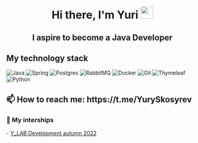 <h1 align="center">Hi there, I'm Yuri
<img src="https://github.com/blackcater/blackcater/raw/main/images/Hi.gif" height="32"/></h1> 
<h2 align="center">I aspire to become a Java Developer</h2> 

<h2>My technology stack</h2> 

![Java](https://img.shields.io/badge/java-%23ED8B00.svg?style=for-the-badge&logo=java&logoColor=white)
![Spring](https://img.shields.io/badge/spring-%236DB33F.svg?style=for-the-badge&logo=spring&logoColor=white)
![Postgres](https://img.shields.io/badge/postgres-%23316192.svg?style=for-the-badge&logo=postgresql&logoColor=white)
![RabbitMQ](https://img.shields.io/badge/Rabbitmq-FF6600?style=for-the-badge&logo=rabbitmq&logoColor=white)
![Docker](https://img.shields.io/badge/docker-%230db7ed.svg?style=for-the-badge&logo=docker&logoColor=white)
![Git](https://img.shields.io/badge/git-%23F05033.svg?style=for-the-badge&logo=git&logoColor=white)
![Thymeleaf](https://img.shields.io/badge/Thymeleaf-%23005C0F.svg?style=for-the-badge&logo=Thymeleaf&logoColor=white)
![Python](https://img.shields.io/badge/python-3670A0?style=for-the-badge&logo=python&logoColor=ffdd54)

<h2>📫 How to reach me: https://t.me/YurySkosyrev</h2>

<h3>🔭 My interships</h3>
- <a href = "https://github.com/YurySkosyrev/Y_LabSpring">Y_LAB Development autumn 2022</a> 

